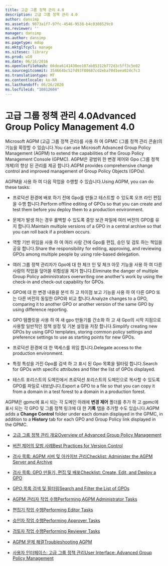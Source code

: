 ```yaml
---
title: 고급 그룹 정책 관리 4.0
description: 고급 그룹 정책 관리 4.0
author: dansimp
ms.assetid: 9873a1f7-97fc-4546-9538-b4c0308529c0
ms.reviewer: ''
manager: dansimp
ms.author: dansimp
ms.pagetype: mdop
ms.mktglfcycl: manage
ms.sitesec: library
ms.prod: w10
ms.date: 06/16/2016
ms.openlocfilehash: 66dea6141430ee107ab85312b772d3c5ff3c5e02
ms.sourcegitcommit: 354664bc527d93f80687cd2eba70d1eea024c7c3
ms.translationtype: MT
ms.contentlocale: ko-KR
ms.lasthandoff: 06/26/2020
ms.locfileid: "10812604"
---
```

# <span data-ttu-id="fabf3-103">고급 그룹 정책 관리 4.0</span><span class="sxs-lookup"><span data-stu-id="fabf3-103">Advanced Group Policy Management 4.0</span></span>


<span data-ttu-id="fabf3-104">Microsoft AGPM (고급 그룹 정책 관리)를 사용 하 여 GPMC (그룹 정책 관리 콘솔)의 기능을 확장할 수 있습니다.</span><span class="sxs-lookup"><span data-stu-id="fabf3-104">You can use Microsoft Advanced Group Policy Management (AGPM) to extend the capabilities of the Group Policy Management Console (GPMC).</span></span> <span data-ttu-id="fabf3-105">AGPM은 광범위 한 변경 제어와 Gpo (그룹 정책 개체)의 향상 된 관리를 제공 합니다.</span><span class="sxs-lookup"><span data-stu-id="fabf3-105">AGPM provides comprehensive change control and improved management of Group Policy Objects (GPOs).</span></span>

<span data-ttu-id="fabf3-106">AGPM을 사용 하 여 다음 작업을 수행할 수 있습니다.</span><span class="sxs-lookup"><span data-stu-id="fabf3-106">Using AGPM, you can do these tasks:</span></span>

-   <span data-ttu-id="fabf3-107">프로덕션 환경에 배포 하기 전에 Gpo를 만들고 테스트할 수 있도록 오프 라인 편집을 수행 합니다.</span><span class="sxs-lookup"><span data-stu-id="fabf3-107">Perform offline editing of GPOs so that you can create and test them before you deploy them to a production environment.</span></span>

-   <span data-ttu-id="fabf3-108">문제가 발생 하는 경우 롤백할 수 있도록 중앙 보관 파일에 여러 버전의 GPO를 유지 합니다.</span><span class="sxs-lookup"><span data-stu-id="fabf3-108">Maintain multiple versions of a GPO in a central archive so that you can roll back if a problem occurs.</span></span>

-   <span data-ttu-id="fabf3-109">역할 기반 위임을 사용 하 여 여러 사람 간에 Gpo를 편집, 승인 및 검토 하는 책임을 공유 합니다.</span><span class="sxs-lookup"><span data-stu-id="fabf3-109">Share the responsibility for editing, approving, and reviewing GPOs among multiple people by using role-based delegation.</span></span>

-   <span data-ttu-id="fabf3-110">여러 그룹 정책 관리자가 Gpo에 대 한 체크 인 및 체크 아웃 기능을 사용 하 여 다른 사람의 작업을 덮어쓸 위험성을 제거 합니다.</span><span class="sxs-lookup"><span data-stu-id="fabf3-110">Eliminate the danger of multiple Group Policy administrators overwriting one another's work by using the check-in and check-out capability for GPOs.</span></span>

-   <span data-ttu-id="fabf3-111">GPO에 대 한 변경 내용을 분석 하 고 차이점 보고 기능을 사용 하 여 다른 GPO 또는 다른 버전의 동일한 GPO와 비교 합니다.</span><span class="sxs-lookup"><span data-stu-id="fabf3-111">Analyze changes to a GPO, comparing it to another GPO or another version of the same GPO by using difference reporting.</span></span>

-   <span data-ttu-id="fabf3-112">GPO 템플릿을 사용 하 여 새 gpo 만들기를 간소화 하 고 새 Gpo의 시작 지점으로 사용할 일반적인 정책 설정 및 기본 설정을 저장 합니다.</span><span class="sxs-lookup"><span data-stu-id="fabf3-112">Simplify creating new GPOs by using GPO templates, storing common policy settings and preference settings to use as starting points for new GPOs.</span></span>

-   <span data-ttu-id="fabf3-113">프로덕션 환경에 대 한 액세스를 위임 합니다.</span><span class="sxs-lookup"><span data-stu-id="fabf3-113">Delegate access to the production environment.</span></span>

-   <span data-ttu-id="fabf3-114">특정 특성을 가진 Gpo를 검색 하 고 표시 된 Gpo 목록을 필터링 합니다.</span><span class="sxs-lookup"><span data-stu-id="fabf3-114">Search for GPOs with specific attributes and filter the list of GPOs displayed.</span></span>

-   <span data-ttu-id="fabf3-115">테스트 포리스트의 도메인에서 프로덕션 포리스트의 도메인으로 복사할 수 있도록 GPO를 파일로 내보냅니다.</span><span class="sxs-lookup"><span data-stu-id="fabf3-115">Export a GPO to a file so that you can copy it from a domain in a test forest to a domain in a production forest.</span></span>

<span data-ttu-id="fabf3-116">AGPM은 gpmc에 표시 되는 각 도메인 아래에 **변경 제어** 폴더를 추가 하 고 gpmc에 표시 되는 각 GPO 및 그룹 정책 링크에 대 한 **기록** 탭을 추가할 수도 있습니다.</span><span class="sxs-lookup"><span data-stu-id="fabf3-116">AGPM adds a **Change Control** folder under each domain displayed in the GPMC, in addition to a **History** tab for each GPO and Group Policy link displayed in the GPMC.</span></span>

-   [<span data-ttu-id="fabf3-117">고급 그룹 정책 관리 개요</span><span class="sxs-lookup"><span data-stu-id="fabf3-117">Overview of Advanced Group Policy Management</span></span>](overview-of-advanced-group-policy-management-agpm40.md)

-   [<span data-ttu-id="fabf3-118">버전 제어의 모범 사례</span><span class="sxs-lookup"><span data-stu-id="fabf3-118">Best Practices for Version Control</span></span>](best-practices-for-version-control-agpm40.md)

-   [<span data-ttu-id="fabf3-119">검사 목록: AGPM 서버 및 아카이브 관리</span><span class="sxs-lookup"><span data-stu-id="fabf3-119">Checklist: Administer the AGPM Server and Archive</span></span>](checklist-administer-the-agpm-server-and-archive-agpm40.md)

-   [<span data-ttu-id="fabf3-120">검사 목록: GPO 만들기, 편집 및 배포</span><span class="sxs-lookup"><span data-stu-id="fabf3-120">Checklist: Create, Edit, and Deploy a GPO</span></span>](checklist-create-edit-and-deploy-a-gpo-agpm40.md)

-   [<span data-ttu-id="fabf3-121">GPO 목록 검색 및 필터링</span><span class="sxs-lookup"><span data-stu-id="fabf3-121">Search and Filter the List of GPOs</span></span>](search-and-filter-the-list-of-gpos.md)

-   [<span data-ttu-id="fabf3-122">AGPM 관리자 작업 수행</span><span class="sxs-lookup"><span data-stu-id="fabf3-122">Performing AGPM Administrator Tasks</span></span>](performing-agpm-administrator-tasks-agpm40.md)

-   [<span data-ttu-id="fabf3-123">편집기 작업 수행</span><span class="sxs-lookup"><span data-stu-id="fabf3-123">Performing Editor Tasks</span></span>](performing-editor-tasks-agpm40.md)

-   [<span data-ttu-id="fabf3-124">승인자 작업 수행</span><span class="sxs-lookup"><span data-stu-id="fabf3-124">Performing Approver Tasks</span></span>](performing-approver-tasks-agpm40.md)

-   [<span data-ttu-id="fabf3-125">검토자 작업 수행</span><span class="sxs-lookup"><span data-stu-id="fabf3-125">Performing Reviewer Tasks</span></span>](performing-reviewer-tasks-agpm40.md)

-   [<span data-ttu-id="fabf3-126">AGPM 문제 해결</span><span class="sxs-lookup"><span data-stu-id="fabf3-126">Troubleshooting AGPM</span></span>](troubleshooting-agpm-agpm40.md)

-   [<span data-ttu-id="fabf3-127">사용자 인터페이스: 고급 그룹 정책 관리</span><span class="sxs-lookup"><span data-stu-id="fabf3-127">User Interface: Advanced Group Policy Management</span></span>](user-interface-advanced-group-policy-management-agpm40.md)

 

 





